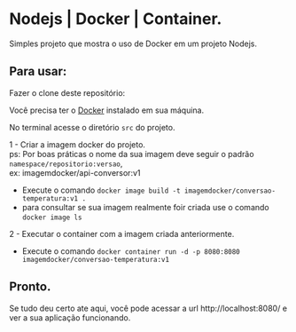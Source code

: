 # Nodejs | Docker | Container.

Simples projeto que mostra o uso de Docker em um projeto Nodejs.

## Para usar:

Fazer o clone deste repositório:

Você precisa ter o [Docker](https://www.docker.com/) instalado em sua máquina.

No terminal acesse o diretório `src` do projeto.

1 - Criar a imagem docker do projeto.
<br> ps: Por boas práticas o nome da sua imagem deve seguir o padrão `namespace/repositorio:versao`, <br>ex: imagemdocker/api-conversor:v1
 - Execute o comando `docker image build -t imagemdocker/conversao-temperatura:v1 .`
 - para consultar se sua imagem realmente foir criada use o comando `docker image ls`

2 - Executar o container com a imagem criada anteriormente.
 - Execute o comando `docker container run -d -p 8080:8080 imagemdocker/conversao-temperatura:v1`
 
## Pronto.
Se tudo deu certo ate aqui, você pode acessar a url http://localhost:8080/ e ver a sua aplicação funcionando.
